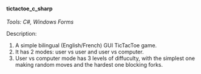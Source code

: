 #### tictactoe_c_sharp

_Tools: C#, Windows Forms_

Description:
1. A simple bilingual (English/French) GUI TicTacToe game.
2. It has 2 modes: user vs user and user vs computer.
3. User vs computer mode has 3 levels of diffuculty, with the simplest one making random moves and the hardest one blocking forks.

